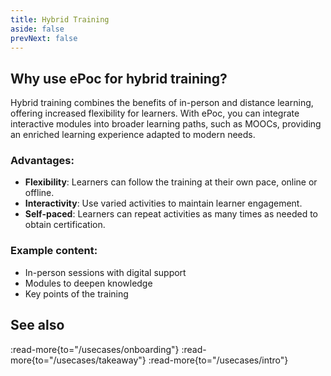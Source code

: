 ```yaml
---
title: Hybrid Training
aside: false
prevNext: false
---
```


## Why use ePoc for hybrid training?

Hybrid training combines the benefits of in-person and distance learning, offering increased flexibility for learners. With ePoc, you can integrate interactive modules into broader learning paths, such as MOOCs, providing an enriched learning experience adapted to modern needs.

### Advantages:
- **Flexibility**: Learners can follow the training at their own pace, online or offline.
- **Interactivity**: Use varied activities to maintain learner engagement.
- **Self-paced**: Learners can repeat activities as many times as needed to obtain certification.

### Example content:
- In-person sessions with digital support
- Modules to deepen knowledge
- Key points of the training

## See also

:read-more{to="/usecases/onboarding"}
:read-more{to="/usecases/takeaway"}
:read-more{to="/usecases/intro"}